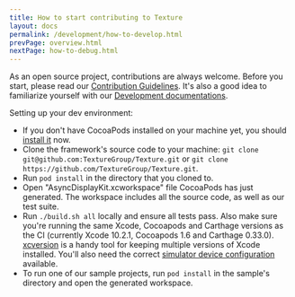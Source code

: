 ```yaml
---
title: How to start contributing to Texture
layout: docs
permalink: /development/how-to-develop.html
prevPage: overview.html
nextPage: how-to-debug.html
---
```


As an open source project, contributions are always welcome. Before you start, please read our [Contribution Guidelines](https://github.com/TextureGroup/Texture/blob/master/CONTRIBUTING.md). It's also a good idea to familiarize yourself with our [Development documentations](overview.html).

Setting up your dev environment:
- If you don't have CocoaPods installed on your machine yet, you should [install it](https://guides.cocoapods.org/using/getting-started.html#getting-started) now.
- Clone the framework's source code to your machine: `git clone git@github.com:TextureGroup/Texture.git` or `git clone https://github.com/TextureGroup/Texture.git`.
- Run `pod install` in the directory that you cloned to.
- Open "AsyncDisplayKit.xcworkspace" file CocoaPods has just generated. The workspace includes all the source code, as well as our test suite.
- Run `./build.sh all` locally and ensure all tests pass. Also make sure you're running the same Xcode, Cocoapods and Carthage versions as the CI (currently Xcode 10.2.1, Cocoapods 1.6 and Carthage 0.33.0). [xcversion](https://github.com/xcpretty/xcode-install) is a handy tool for keeping multiple versions of Xcode installed. You'll also need the correct [simulator device configuration](https://github.com/TextureGroup/Texture/blob/32a2ebf49b797b0ba2a74f2af44457a9aa7b1160/build.sh#L3) available.
- To run one of our sample projects, run `pod install` in the sample's directory and open the generated workspace.
